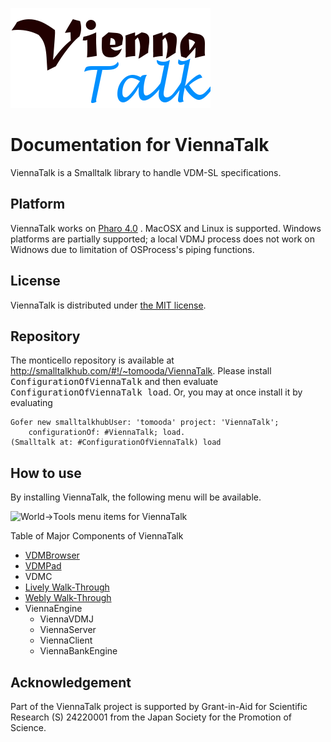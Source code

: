 ![ViennaTalk logo](images/ViennaTalk-logo.png)

Documentation for ViennaTalk
===
ViennaTalk is a Smalltalk library to handle VDM-SL specifications.


Platform
---
ViennaTalk works on [Pharo 4.0](http://pharo.org/) .
MacOSX and Linux is supported. Windows platforms are partially supported; a local VDMJ process does not work on Widnows due to limitation of OSProcess's piping functions.

License
---
ViennaTalk is distributed under [the MIT license](https://github.com/tomooda/ViennaTalk-doc/blob/master/LICENSE).

Repository
---
The monticello repository is available at http://smalltalkhub.com/#!/~tomooda/ViennaTalk.
Please install <tt>ConfigurationOfViennaTalk</tt> and then evaluate <tt>ConfigurationOfViennaTalk load</tt>.
Or, you may at once install it by evaluating 

```
Gofer new smalltalkhubUser: 'tomooda' project: 'ViennaTalk';
    configurationOf: #ViennaTalk; load. 
(Smalltalk at: #ConfigurationOfViennaTalk) load
```

How to use
---
By installing ViennaTalk, the following menu will be available.

![World->Tools menu items for ViennaTalk](https://github.com/tomooda/ViennaTalk-doc/blob/master/images/ViennaTalk-menu.png)

Table of Major Components of ViennaTalk

* [VDMBrowser](VDMBrowser.md)
* [VDMPad](VDMPad.md)
* VDMC
* [Lively Walk-Through](LivelyWalk-Through.md)
* [Webly Walk-Through](WeblyWalkThrough.md)
* ViennaEngine
   - ViennaVDMJ
   - ViennaServer
   - ViennaClient
   - ViennaBankEngine



Acknowledgement
---
Part of the ViennaTalk project is supported by Grant-in-Aid for Scientific Research (S) 24220001 from the Japan Society for the Promotion of Science.
